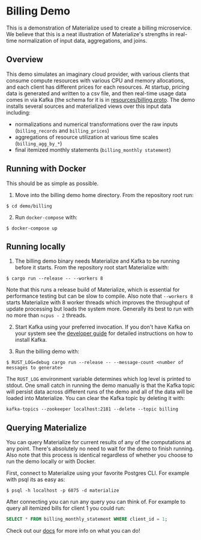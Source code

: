 # Billing Demo

This is a demonstration of Materialize used to create a billing microservice.
We believe that this is a neat illustration of Materialize's strengths in
real-time normalization of input data, aggregations, and joins.

## Overview

This demo simulates an imaginary cloud provider, with various clients that
consume compute resources with various CPU and memory allocations, and
each client has different prices for each resources. At startup, pricing data is
generated and written to a csv file, and then real-time usage data comes in via Kafka
(the schema for it is in [resources/billing.proto](resources/billing.proto). The
demo installs several sources and materialized views over this input data including:

* normalizations and numerical transformations over the raw inputs (`billing_records` and `billing_prices`)
* aggregations of resource utilization at various time scales (`billing_agg_by_*`)
* final itemized monthly statements (`billing_monthly statement`)

## Running with Docker

This should be as simple as possible.

1. Move into the billing demo home directory. From the repository root run:

```shell session
$ cd demo/billing
```

2. Run `docker-compose` with:

```shell session
$ docker-compose up
```

## Running locally

1. The billing demo binary needs Materialize and Kafka to be running before it starts.
From the repository root start Materialize with:

```shell session
$ cargo run --release -- --workers 8
```

Note that this runs a release build of Materialize, which is essential for performance
testing but can be slow to compile. Also note that `--workers 8` starts Materialize with
8 worker threads which improves the throughput of update processing but loads the system
more. Generally its best to run with no more than `ncpus - 2` threads.

2. Start Kafka using your preferred invocation. If you don't have Kafka on your system
see the [developer guide](../../doc/developer/develop.md) for detailed instructions
on how to install Kafka.

3. Run the billing demo with:

```shell session
$ RUST_LOG=debug cargo run --release -- --message-count <number of messages to generate>
```

The `RUST_LOG` environment variable determines which log level is printed to stdout.
One small catch in running the demo manually is that the Kafka topic will persist data
across different runs of the demo and all of the data will be loaded into Materialize.
You can clear the Kafka topic by deleting it with:

```shell session
kafka-topics --zookeeper localhost:2181 --delete --topic billing
```

## Querying Materialize

You can query Materialize for current results of any of the computations at any point.
There's absolutely no need to wait for the demo to finish running. Also note that this
process is identical regardless of whether you choose to run the demo locally or with Docker.

First, connect to Materialize using your favorite Postgres CLI. For example with psql its as easy as:

```shell session
$ psql -h localhost -p 6875 -d materialize
```

After connecting you can run any query you can think of. For example to query all itemized bills
for client 1 you could run:

```sql
SELECT * FROM billing_monthly_statement WHERE client_id = 1;
```

Check out our [docs](https://materialize.io/docs/) for more info on what you can do!

